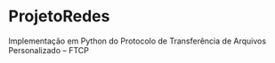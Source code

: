 # ProjetoRedes
Implementação em Python do Protocolo de Transferência de Arquivos Personalizado – FTCP
